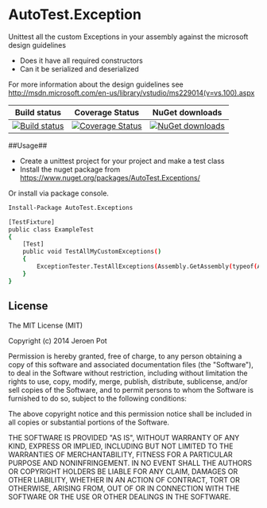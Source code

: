 AutoTest.Exception
==================
Unittest all the custom Exceptions in your assembly against the microsoft design guidelines
 - Does it have all required constructors
 - Can it be serialized and deserialized
 
For more information about the design guidelines see http://msdn.microsoft.com/en-us/library/vstudio/ms229014(v=vs.100).aspx

Build status| Coverage Status| NuGet downloads
----------- | -------------- | --------------- 
[![Build status](https://ci.appveyor.com/api/projects/status/h0vo52hogp69ju2t?svg=true)](https://ci.appveyor.com/project/jeroenpot/autotest-exceptions)|[![Coverage Status](https://coveralls.io/repos/jeroenpot/AutoTest.Exceptions/badge.svg?branch=&service=github)](https://coveralls.io/github/jeroenpot/AutoTest.Exceptions?branch=)|[![NuGet downloads](https://img.shields.io/nuget/v/AutoTest.Exceptions.svg?maxAge=2592000)](https://www.nuget.org/packages/AutoTest.Exceptions/)


##Usage##

- Create a unittest project for your project and make a test class
- Install the nuget package from https://www.nuget.org/packages/AutoTest.Exceptions/

Or install via package console.

```sh
Install-Package AutoTest.Exceptions
```

```sh
[TestFixture]
public class ExampleTest
{
    [Test]
    public void TestAllMyCustomExceptions()
    {
        ExceptionTester.TestAllExceptions(Assembly.GetAssembly(typeof(AClassInTheAssemblyIWantToTest)));
    }
}
```

## License

The MIT License (MIT)

Copyright (c) 2014 Jeroen Pot

Permission is hereby granted, free of charge, to any person obtaining a copy
of this software and associated documentation files (the "Software"), to deal
in the Software without restriction, including without limitation the rights
to use, copy, modify, merge, publish, distribute, sublicense, and/or sell
copies of the Software, and to permit persons to whom the Software is
furnished to do so, subject to the following conditions:

The above copyright notice and this permission notice shall be included in all
copies or substantial portions of the Software.

THE SOFTWARE IS PROVIDED "AS IS", WITHOUT WARRANTY OF ANY KIND, EXPRESS OR
IMPLIED, INCLUDING BUT NOT LIMITED TO THE WARRANTIES OF MERCHANTABILITY,
FITNESS FOR A PARTICULAR PURPOSE AND NONINFRINGEMENT. IN NO EVENT SHALL THE
AUTHORS OR COPYRIGHT HOLDERS BE LIABLE FOR ANY CLAIM, DAMAGES OR OTHER
LIABILITY, WHETHER IN AN ACTION OF CONTRACT, TORT OR OTHERWISE, ARISING FROM,
OUT OF OR IN CONNECTION WITH THE SOFTWARE OR THE USE OR OTHER DEALINGS IN THE
SOFTWARE.
